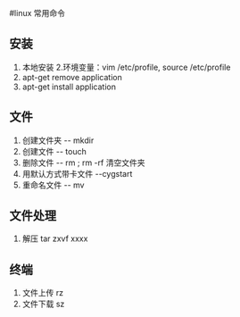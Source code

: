 #linux 常用命令

## 安装
1. 本地安装
2.环境变量：vim /etc/profile,  source /etc/profile
3. apt-get remove application
4. apt-get install application

## 文件
1. 创建文件夹 -- mkdir
2. 创建文件 -- touch 
3. 删除文件 -- rm ;  rm -rf 清空文件夹
4. 用默认方式带卡文件 --cygstart
5. 重命名文件 -- mv

## 文件处理
1. 解压 tar zxvf xxxx

## 终端
1. 文件上传 rz
2. 文件下载 sz


